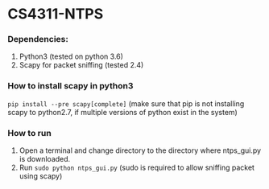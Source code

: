 # CS4311-NTPS

### Dependencies:
1. Python3 (tested on python 3.6)
2. Scapy for packet sniffing (tested 2.4)

### How to install scapy in python3
`pip install --pre scapy[complete]` (make sure that pip is not installing scapy to python2.7, if multiple versions of python exist in the system)

### How to run
1. Open a terminal and change directory to the directory where ntps_gui.py is downloaded.
2. Run `sudo python ntps_gui.py` (sudo is required to allow sniffing packet using scapy) 
